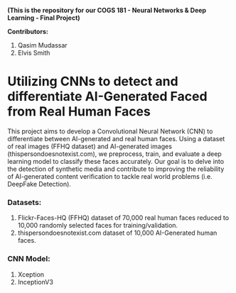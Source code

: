 **(This is the repository for our COGS 181 - Neural Networks & Deep Learning - Final Project)**

**Contributors:**
1) Qasim Mudassar
2) Elvis Smith

# Utilizing CNNs to detect and differentiate AI-Generated Faced from Real Human Faces

This project aims to develop a Convolutional Neural Network (CNN) to differentiate between AI-generated and real human faces. Using a dataset of real images (FFHQ dataset) and AI-generated images (thispersondoesnotexist.com), we preprocess, train, and evaluate a deep learning model to classify these faces accurately. Our goal is to delve into the detection of synthetic media and contribute to improving the reliability of AI-generated content verification to tackle real world problems (i.e. DeepFake Detection).

### Datasets:
1) Flickr-Faces-HQ (FFHQ) dataset of 70,000 real human faces reduced to 10,000 randomly selected faces for training/validation.
2) thispersondoesnotexist.com dataset of 10,000 AI-Generated human faces.

### CNN Model:
1) Xception
2) InceptionV3
